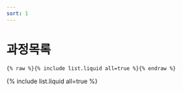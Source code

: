 ```yaml
---
sort: 1
---
```


# 과정목록

```
{% raw %}{% include list.liquid all=true %}{% endraw %}
```

{% include list.liquid all=true %}
